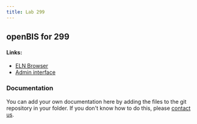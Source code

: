 ```yaml
---
title: Lab 299
---
```


## openBIS for 299

#### Links:
- [ELN Browser](https://openbis-empa-lab299.ethz.ch/)
- [Admin interface](https://openbis-empa-lab299.ethz.ch/openbis/webapp/openbis-ng-ui)

### Documentation

You can add your own documentation here by adding the files to the git repository in your folder.
If you don't know how to do this, please [contact us](/rdm/openbis/support).
